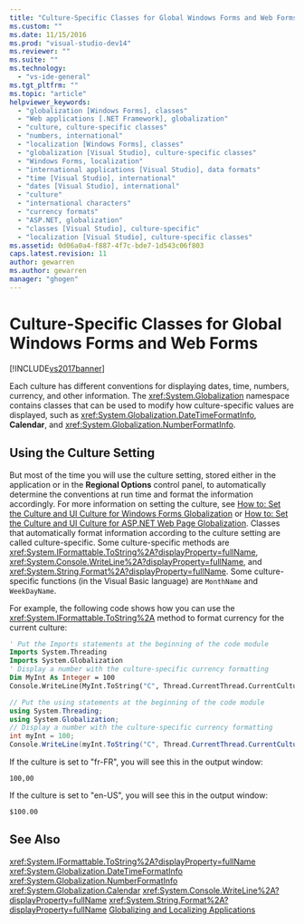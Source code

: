 ```yaml
---
title: "Culture-Specific Classes for Global Windows Forms and Web Forms | Microsoft Docs"
ms.custom: ""
ms.date: 11/15/2016
ms.prod: "visual-studio-dev14"
ms.reviewer: ""
ms.suite: ""
ms.technology:
  - "vs-ide-general"
ms.tgt_pltfrm: ""
ms.topic: "article"
helpviewer_keywords:
  - "globalization [Windows Forms], classes"
  - "Web applications [.NET Framework], globalization"
  - "culture, culture-specific classes"
  - "numbers, international"
  - "localization [Windows Forms], classes"
  - "globalization [Visual Studio], culture-specific classes"
  - "Windows Forms, localization"
  - "international applications [Visual Studio], data formats"
  - "time [Visual Studio], international"
  - "dates [Visual Studio], international"
  - "culture"
  - "international characters"
  - "currency formats"
  - "ASP.NET, globalization"
  - "classes [Visual Studio], culture-specific"
  - "localization [Visual Studio], culture-specific classes"
ms.assetid: 0d06a0a4-f887-4f7c-bde7-1d543c06f803
caps.latest.revision: 11
author: gewarren
ms.author: gewarren
manager: "ghogen"
---
```

# Culture-Specific Classes for Global Windows Forms and Web Forms
[!INCLUDE[vs2017banner](../includes/vs2017banner.md)]

Each culture has different conventions for displaying dates, time, numbers, currency, and other information. The <xref:System.Globalization> namespace contains classes that can be used to modify how culture-specific values are displayed, such as <xref:System.Globalization.DateTimeFormatInfo>, **Calendar**, and <xref:System.Globalization.NumberFormatInfo>.

## Using the Culture Setting
 But most of the time you will use the culture setting, stored either in the application or in the **Regional Options** control panel, to automatically determine the conventions at run time and format the information accordingly. For more information on setting the culture, see [How to: Set the Culture and UI Culture for Windows Forms Globalization](http://msdn.microsoft.com/694e049f-0b91-474a-9789-d35124f248f0) or [How to: Set the Culture and UI Culture for ASP.NET Web Page Globalization](http://msdn.microsoft.com/library/76091f86-f967-4687-a40f-de87bd8cc9a0). Classes that automatically format information according to the culture setting are called culture-specific. Some culture-specific methods are <xref:System.IFormattable.ToString%2A?displayProperty=fullName>, <xref:System.Console.WriteLine%2A?displayProperty=fullName>, and <xref:System.String.Format%2A?displayProperty=fullName>. Some culture-specific functions (in the Visual Basic language) are `MonthName` and `WeekDayName`.

 For example, the following code shows how you can use the <xref:System.IFormattable.ToString%2A> method to format currency for the current culture:

```vb
' Put the Imports statements at the beginning of the code module
Imports System.Threading
Imports System.Globalization
' Display a number with the culture-specific currency formatting
Dim MyInt As Integer = 100
Console.WriteLine(MyInt.ToString("C", Thread.CurrentThread.CurrentCulture))

```

```csharp
// Put the using statements at the beginning of the code module
using System.Threading;
using System.Globalization;
// Display a number with the culture-specific currency formatting
int myInt = 100;
Console.WriteLine(myInt.ToString("C", Thread.CurrentThread.CurrentCulture));
```

 If the culture is set to "fr-FR", you will see this in the output window:

 `100,00`

 If the culture is set to "en-US", you will see this in the output window:

 `$100.00`

## See Also
 <xref:System.IFormattable.ToString%2A?displayProperty=fullName>
 <xref:System.Globalization.DateTimeFormatInfo>
 <xref:System.Globalization.NumberFormatInfo>
 <xref:System.Globalization.Calendar>
 <xref:System.Console.WriteLine%2A?displayProperty=fullName>
 <xref:System.String.Format%2A?displayProperty=fullName>
 [Globalizing and Localizing Applications](../ide/globalizing-and-localizing-applications.md)
